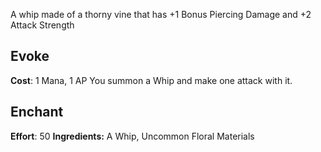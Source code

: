 A whip made of a thorny vine that has +1 Bonus Piercing Damage and +2 Attack Strength
## Evoke
**Cost**: 1 Mana, 1 AP
You summon a Whip and make one attack with it.
## Enchant
**Effort**: 50
**Ingredients:** A Whip, Uncommon Floral Materials
